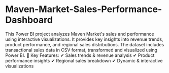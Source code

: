 # Maven-Market-Sales-Performance-Dashboard
This Power BI project analyzes Maven Market's sales and performance using interactive visualizations. It provides key insights into revenue trends, product performance, and regional sales distributions. The dataset includes transactional sales data in CSV format, transformed and visualized using Power BI.
🔹 Key Features:
✔ Sales trends & revenue analysis
✔ Product performance insights
✔ Regional sales breakdown
✔ Dynamic & interactive visualizations
